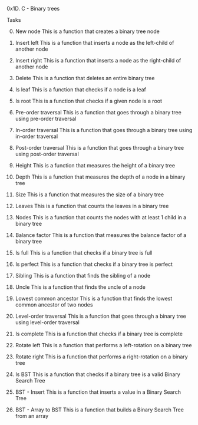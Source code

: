 0x1D. C - Binary trees

Tasks

0. New node
This is a function that creates a binary tree node

1. Insert left
This is a function that inserts a node as the left-child of another node

2. Insert right
This is a function that inserts a node as the right-child of another node

3. Delete
This is a function that deletes an entire binary tree

4. Is leaf
This is a function that checks if a node is a leaf

5. Is root
This is a function that checks if a given node is a root

6. Pre-order traversal
This is a function that goes through a binary tree using pre-order traversal

7. In-order traversal
This is a function that goes through a binary tree using in-order traversal

8. Post-order traversal
This is a function that goes through a binary tree using post-order traversal

9. Height
This is a function that measures the height of a binary tree

10. Depth
This is a function that measures the depth of a node in a binary tree

11. Size
This is a function that measures the size of a binary tree

12. Leaves
This is a function that counts the leaves in a binary tree

13. Nodes
This is a function that counts the nodes with at least 1 child in a binary tree

14. Balance factor
This is a function that measures the balance factor of a binary tree

15. Is full
This is a function that checks if a binary tree is full

16. Is perfect
This is a function that checks if a binary tree is perfect

17. Sibling
This is a function that finds the sibling of a node

18. Uncle
This is a function that finds the uncle of a node

19. Lowest common ancestor
This is a function that finds the lowest common ancestor of two nodes

20. Level-order traversal
This is a function that goes through a binary tree using level-order traversal

21. Is complete
This is a function that checks if a binary tree is complete

22. Rotate left
This is a function that performs a left-rotation on a binary tree

23. Rotate right
This is a function that performs a right-rotation on a binary tree

24. Is BST
This is a function that checks if a binary tree is a valid Binary Search Tree

25. BST - Insert
This is a function that inserts a value in a Binary Search Tree

26. BST - Array to BST
This is a function that builds a Binary Search Tree from an array


